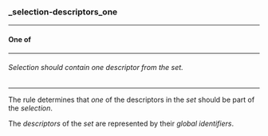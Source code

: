 ### _selection-descriptors_one



------
#### One of



------
###### Selection should contain one descriptor from the set.



------
The rule determines that *one* of the descriptors in the *set* should be part of the *selection*.

The *descriptors* of the *set* are represented by their *global identifiers*.